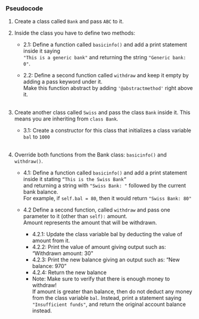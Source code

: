### Pseudocode

1. Create a class called `Bank` and pass `ABC` to it.

2. Inside the class you have to define two methods:

   - 2.1: Define a function called `basicinfo()` and add a print statement inside it saying  
     `"This is a generic bank"` and returning the string `"Generic bank: 0"`.

   - 2.2: Define a second function called `withdraw` and keep it empty by adding a pass keyword under it.  
     Make this function abstract by adding `'@abstractmethod'` right above it. <br><br>

3. Create another class called `Swiss` and pass the class `Bank` inside it.
   This means you are inheriting from `class Bank`.

   - 3.1: Create a constructor for this class that initializes a class variable `bal` to `1000` <br><br>

4. Override both functions from the Bank class: `basicinfo()` and `withdraw()`.

   - 4.1: Define a function called `basicinfo()` and add a print statement inside it stating `“This is the Swiss Bank”`  
     and returning a string with `"Swiss Bank: "` followed by the current bank balance.  
     For example, if `self.bal = 80`, then it would return `"Swiss Bank: 80"`

   - 4.2 Define a second function, called `withdraw` and pass one parameter to it (other than `self):` amount.  
     Amount represents the amount that will be withdrawn.

     - 4.2.1: Update the class variable bal by deducting the value of amount from it.
     - 4.2.2: Print the value of amount giving output such as: “Withdrawn amount: 30"
     - 4.2.3: Print the new balance giving an output such as: “New balance: 970”
     - 4.2.4: Return the new balance
     - Note: Make sure to verify that there is enough money to withdraw!  
       If amount is greater than balance, then do not deduct any money from the
       class variable `bal`. Instead, print a statement saying `"Insufficient funds"`, and return the original account balance instead.
